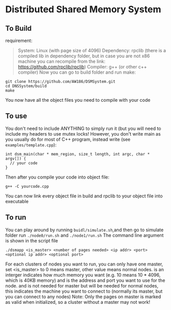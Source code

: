 # Distributed Shared Memory System
## To Build
requirement:
> System: Linux (with page size of 4096)
> Dependency: rpclib (there is a compiled lib in dependency folder, but in case you are not x86 machine you can recompile from the link: https://github.com/rpclib/rpclib)
> Compiler: g++ (or other c++ compiler)
Now you can go to build folder and run make:
```
git clone https://github.com/AW186/DSMSystem.git
cd DNSSystem/build
make
```
You now have all the object files you need to compile with your code
## To use
You don't need to include ANYTHING to simply run it (but you will need to include my headers to use mutex locks! However, you don't write main as you usually do for most of C++ program, instead write (see `examples/template.cpp`):
```
int dsm_main(char * mem_region, size_t length, int argc, char * argv[]) {
  // your code
}
```
Then after you compile your code into object file:
```
g++ -C yourcode.cpp
```
You can now link every object file in build and rpclib to your object file into executable

## To run
You can play around by running `buidl/simulate.sh`,and then go to simulate folder run `./node0/run.sh` and `./node1/run.sh`
The command line argument is shown in the script file
```
./dsmapp <is_master> <number of pages needed> <ip addr> <port> <optional ip addr> <optional port>
```
For each clusters of nodes you want to run, you can only have one master, set <is_master> to 0 means master, other value means normal nodes. 
<Number of pages needed> is an interger indicates how much memory you want (e.g. 10 means 10 * 4096, which is 40KB memory)
<ip addr> and <port> is the address and port you want to use for the node.
<optional ip addr> and <optional port> is not needed for master but will be needed for normal nodes, this indicates the machine you want to connect to (normally its master, but you can connect to any nodes)
Note: Only the pages on master is marked as valid when initialized, so a cluster without a master may not work!
